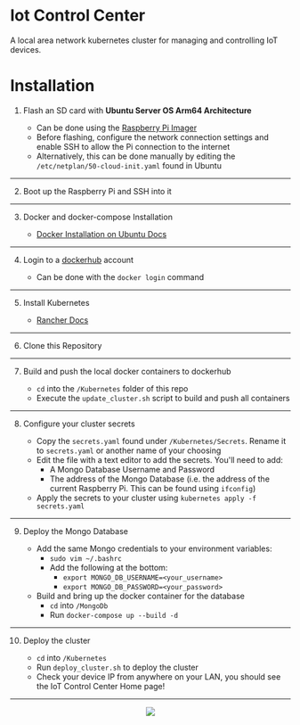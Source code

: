 # Iot Control Center

A local area network kubernetes cluster for managing and controlling IoT devices.

# Installation

1. Flash an SD card with **Ubuntu Server OS Arm64 Architecture**

   - Can be done using the [Raspberry Pi Imager](https://www.raspberrypi.com/software/)
   - Before flashing, configure the network connection settings and enable SSH to allow the Pi connection to the internet
   - Alternatively, this can be done manually by editing the `/etc/netplan/50-cloud-init.yaml` found in Ubuntu

---

2. Boot up the Raspberry Pi and SSH into it

---

3. Docker and docker-compose Installation

   - [Docker Installation on Ubuntu Docs](https://docs.docker.com/engine/install/ubuntu/#install-docker-engine)

---

4. Login to a [dockerhub](https://hub.docker.com/) account

   - Can be done with the `docker login` command

---

5. Install Kubernetes

   - [Rancher Docs](https://rancher.com/docs/k3s/latest/en/installation/install-options/)

---

6. Clone this Repository

---

7. Build and push the local docker containers to dockerhub

   - `cd` into the `/Kubernetes` folder of this repo
   - Execute the `update_cluster.sh` script to build and push all containers

---

8. Configure your cluster secrets

   - Copy the `secrets.yaml` found under `/Kubernetes/Secrets`. Rename it to `secrets.yaml` or another name of your choosing
   - Edit the file with a text editor to add the secrets. You'll need to add:
     - A Mongo Database Username and Password
     - The address of the Mongo Database (i.e. the address of the current Raspberry Pi. This can be found using `ifconfig`)
   - Apply the secrets to your cluster using `kubernetes apply -f secrets.yaml`

---

9. Deploy the Mongo Database

   - Add the same Mongo credentials to your environment variables:
     - `sudo vim ~/.bashrc`
     - Add the following at the bottom:
       - `export MONGO_DB_USERNAME=<your_username>`
       - `export MONGO_DB_PASSWORD=<your_password>`
   - Build and bring up the docker container for the database
     - `cd` into `/MongoDb`
     - Run `docker-compose up --build -d`

---

10. Deploy the cluster

    - `cd` into `/Kubernetes`
    - Run `deploy_cluster.sh` to deploy the cluster
    - Check your device IP from anywhere on your LAN, you should see the IoT Control Center Home page!

---

<p align="center">
<image src="https://user-images.githubusercontent.com/47571939/151073711-508f1d52-cf0e-45ec-99c4-fd5c7f7579c4.png">
</p>
